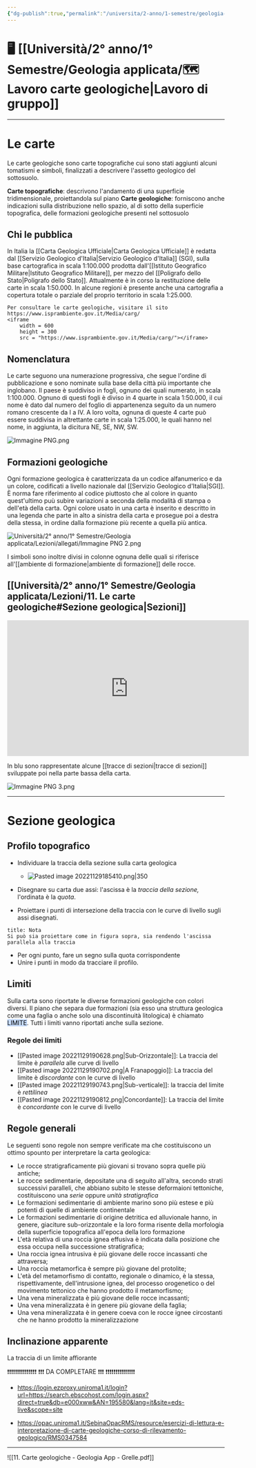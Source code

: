 ```yaml
---
{"dg-publish":true,"permalink":"/universita/2-anno/1-semestre/geologia-applicata/lezioni/11-le-carte-geologiche/"}
---
```


# 🖥 [[Università/2° anno/1° Semestre/Geologia applicata/🗺 Lavoro carte geologiche\|Lavoro di gruppo]]

___
# Le carte
Le carte geologiche sono carte topografiche cui sono stati aggiunti alcuni tomatismi e simboli, finalizzati a descrivere l'assetto geologico del sottosuolo. 

**Carte topografiche**: descrivono l'andamento di una superficie tridimensionale, proiettandola sul piano
**Carte geologiche**: forniscono anche indicazioni sulla distribuzione nello spazio, al di sotto della superficie topografica, delle formazioni geologiche presenti nel sottosuolo

## Chi le pubblica
In Italia la [[Carta Geologica Ufficiale\|Carta Geologica Ufficiale]] è redatta dal [[Servizio Geologico d'Italia\|Servizio Geologico d'Italia]] (SGI), sulla base cartografica in scala 1:100.000 prodotta dall'[[Istituto Geografico Militare\|Istituto Geografico Militare]], per mezzo del [[Poligrafo dello Stato\|Poligrafo dello Stato]].
Attualmente è in corso la restituzione delle carte in scala 1:50.000.
In alcune regioni è presente anche una cartografia a copertura totale o parziale del proprio territorio in scala 1:25.000.

```ad-tip
Per consultare le carte geologiche, visitare il sito
https://www.isprambiente.gov.it/Media/carg/
<iframe 
	width = 600
	height = 300
	src = "https://www.isprambiente.gov.it/Media/carg/"></iframe>
```

## Nomenclatura
Le carte seguono una numerazione progressiva, che segue l'ordine di pubblicazione e sono nominate sulla base della città più importante che inglobano. 
Il paese è suddiviso in fogli, ognuno dei quali numerato, in scala 1:100.000. Ognuno di questi fogli è diviso in 4 quarte in scala 1:50.000, il cui nome è dato dal numero del foglio di appartenenza seguito da un numero romano crescente da I a IV. A loro volta, ognuna di queste 4 carte può essere suddivisa in altrettante carte in scala 1:25.000, le quali hanno nel nome, in aggiunta, la dicitura NE, SE, NW, SW. 

![Immagine PNG.png](/img/user/Universit%C3%A0/2%C2%B0%20anno/1%C2%B0%20Semestre/Geologia%20applicata/Lezioni/allegati/Immagine%20PNG.png)

## Formazioni geologiche
Ogni formazione geologica è caratterizzata da un codice alfanumerico e da un colore, codificati a livello nazionale dal [[Servizio Geologico d'Italia\|SGI]]. È norma fare riferimento al codice piuttosto che al colore in quanto quest'ultimo puù subire variazioni a seconda della modalità di stampa o dell'età della carta. 
Ogni colore usato in una carta è inserito e descritto in una legenda che parte in alto a sinistra della carta e prosegue poi a destra della stessa, in ordine dalla formazione più recente a quella più antica.

![Università/2° anno/1° Semestre/Geologia applicata/Lezioni/allegati/Immagine PNG 2.png](/img/user/Universit%C3%A0/2%C2%B0%20anno/1%C2%B0%20Semestre/Geologia%20applicata/Lezioni/allegati/Immagine%20PNG%202.png)

I simboli sono inoltre divisi in colonne ognuna delle quali si riferisce all'[[ambiente di formazione\|ambiente di formazione]] delle rocce.

## [[Università/2° anno/1° Semestre/Geologia applicata/Lezioni/11. Le carte geologiche#Sezione geologica\|Sezioni]]

<iframe width="560" height="315" src="https://www.youtube.com/embed/4Cta0su9lsc" title="YouTube video player" frameborder="0" allow="accelerometer; autoplay; clipboard-write; encrypted-media; gyroscope; picture-in-picture; web-share" allowfullscreen></iframe>


In blu sono rappresentate alcune [[tracce di sezioni\|tracce di sezioni]] sviluppate poi nella parte bassa della carta.

![Immagine PNG 3.png](/img/user/Universit%C3%A0/2%C2%B0%20anno/1%C2%B0%20Semestre/Geologia%20applicata/Lezioni/allegati/Immagine%20PNG%203.png)


___
# Sezione geologica
## Profilo topografico
- Individuare la traccia della sezione sulla carta geologica
  
	- ![Pasted image 20221129185410.png|350](/img/user/Universit%C3%A0/2%C2%B0%20anno/1%C2%B0%20Semestre/Geologia%20applicata/Lezioni/allegati/Pasted%20image%2020221129185410.png)

- Disegnare su carta due assi: l'ascissa è la *traccia della sezione,* l'ordinata è la *quota*.
- Proiettare i punti di intersezione della traccia con le curve di livello sugli assi disegnati.
```ad-note
title: Nota
Si può sia proiettare come in figura sopra, sia rendendo l'ascissa parallela alla traccia
```
- Per ogni punto, fare un segno sulla quota corrispondente
- Unire i punti in modo da tracciare il profilo. 
## Limiti
Sulla carta sono riportate le diverse formazioni geologiche con colori diversi. Il piano che separa due formazioni (sia esso una struttura geologica come una faglia o anche solo una discontinuità litologica) è chiamato <mark style="background: #ADCCFFA6;">LIMITE</mark>.
Tutti i limiti vanno riportati anche sulla sezione. 

### Regole dei limiti
- [[Pasted image 20221129190628.png|Sub-Orizzontale]]: La traccia del limite è *parallela* alle curve di livello
- [[Pasted image 20221129190702.png|A Franapoggio]]: La traccia del limite è *discordante* con le curve di livello
- [[Pasted image 20221129190743.png|Sub-verticale]]: la traccia del limite è *rettilinea*
- [[Pasted image 20221129190812.png|Concordante]]: La traccia del limite è *concordante* con le curve di livello

## Regole generali
Le seguenti sono regole non sempre verificate ma che costituiscono un ottimo spounto per interpretare la carta geologica:
- Le rocce stratigraficamente più giovani si trovano sopra quelle più antiche;
- Le rocce sedimentarie, depositate una di seguito all'altra, secondo strati successivi paralleli, che abbiano subito le stesse deformaioni tettoniche, costituiscono una *serie* oppure *unità stratigrafica*
- Le formazioni sedimentarie di ambiente marino sono più estese e più potenti di quelle di ambiente continentale
- Le formazioni sedimentarie di origine detritica ed alluvionale hanno, in genere, giaciture sub-orizzontale e la loro forma risente della morfologia della superficie topografica all'epoca della loro formazione
- L'età relativa di una roccia ignea effusiva è indicata dalla posizione che essa occupa nella successione stratigrafica;
- Una roccia ignea intrusiva è più giovane delle rocce incassanti che attraversa; 
- Una roccia metamorfica è sempre più giovane del protolite;
- L'età del metamorfismo di contatto, regionale o dinamico, è la stessa, rispettivamente, dell'intrusione ignea, del processo orogenetico o del movimento tettonico che hanno prodotto il metamorfismo;
- Una vena mineralizzata è più giovane delle rocce incassanti;
- Una vena mineralizzata è in genere più giovane della faglia;
- Una vena mineralizzata è in genere coeva con le rocce ignee circostanti che ne hanno prodotto la mineralizzazione

## Inclinazione apparente
La traccia di un limite affiorante

❗️❗️❗️❗️❗️❗️❗️❗️❗️❗️❗️❗️❗️❗️❗️
❗️❗️❗️  DA COMPLETARE  ❗️❗️❗️
❗️❗️❗️❗️❗️❗️❗️❗️❗️❗️❗️❗️❗️❗️❗️


- https://login.ezproxy.uniroma1.it/login?url=https://search.ebscohost.com/login.aspx?direct=true&db=e000xww&AN=195580&lang=it&site=eds-live&scope=site

- https://opac.uniroma1.it/SebinaOpacRMS/resource/esercizi-di-lettura-e-interpretazione-di-carte-geologiche-corso-di-rilevamento-geologico/RMS0347584

___

![[11. Carte geologiche - Geologia App - Grelle.pdf]]